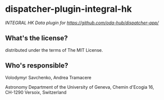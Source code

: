 dispatcher-plugin-integral-hk
==========================================
*INTEGRAL HK Data plugin for https://github.com/oda-hub/dispatcher-app/*

What's the license?
-------------------

distributed under the terms of The MIT License.

Who's responsible?
-------------------
Volodymyr Savchenko, Andrea Tramacere

Astronomy Department of the University of Geneva, Chemin d'Ecogia 16, CH-1290 Versoix, Switzerland
